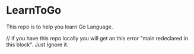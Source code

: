 # LearnToGo
This repo is to help you learn Go Language.

// if you have this repo locally you will get an this error "main redeclared in this block". Just Ignore it.
